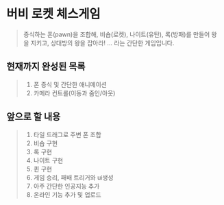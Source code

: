 # 버비 로켓 체스게임
>증식하는 폰(pawn)을 조합해, 비숍(로켓), 나이트(유탄), 록(방패)를 만들어 왕을 지키고, 상대방의 왕을 잡아라!
>  ... 라는 간단한 게임입니다.

## 현재까지 완성된 목록
>1. 폰 증식 및 간단한 애니메이션
>2. 카메라 컨트롤(이동과 줌인/아웃)

## 앞으로 할 내용
>1. 타일 드래그로 주변 폰 조합
>2. 비숍 구현
>3. 록 구현
>4. 나이트 구현
>5. 퀸 구현
>6. 게임 승리, 패배 트리거와 ui생성
>7. 아주 간단한 인공지능 추가
>8. 온라인 기능 추가 및 업로드
